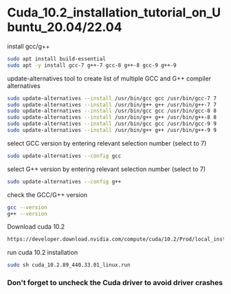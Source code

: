 # Cuda_10.2_installation_tutorial_on_Ubuntu_20.04/22.04
install gcc/g++
```bash
sudo apt install build-essential
sudo apt -y install gcc-7 g++-7 gcc-8 g++-8 gcc-9 g++-9
```

update-alternatives tool to create list of multiple GCC and G++ compiler alternatives
```bash
sudo update-alternatives --install /usr/bin/gcc gcc /usr/bin/gcc-7 7
sudo update-alternatives --install /usr/bin/g++ g++ /usr/bin/g++-7 7
sudo update-alternatives --install /usr/bin/gcc gcc /usr/bin/gcc-8 8
sudo update-alternatives --install /usr/bin/g++ g++ /usr/bin/g++-8 8
sudo update-alternatives --install /usr/bin/gcc gcc /usr/bin/gcc-9 9
sudo update-alternatives --install /usr/bin/g++ g++ /usr/bin/g++-9 9
```

select GCC version by entering relevant selection number (select to 7)
```bash
sudo update-alternatives --config gcc
```

select G++ version by entering relevant selection number (select to 7)
```bash
sudo update-alternatives --config g++
```

check the GCC/G++ version
```bash
gcc --version
g++ --version
```

Download cuda 10.2
```bash
https://developer.download.nvidia.com/compute/cuda/10.2/Prod/local_installers/cuda_10.2.89_440.33.01_linux.run
```

run cuda 10.2 installation
```bash
sudo sh cuda_10.2.89_440.33.01_linux.run
```
### Don't forget to uncheck the Cuda driver to avoid driver crashes
